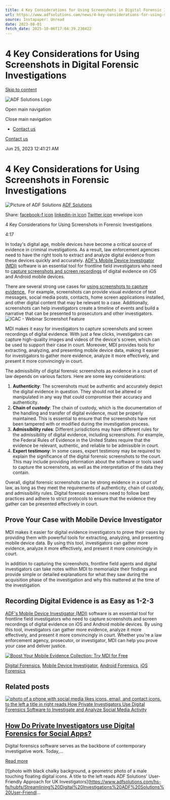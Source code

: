 ```yaml
---
title: 4 Key Considerations for Using Screenshots in Digital Forensic Investigations
url: https://www.adfsolutions.com/news/4-key-considerations-for-using-screenshots-in-digital-forensic-investigations
source: Instapaper: Unread
date: 2023-08-01
fetch_date: 2025-10-06T17:04:39.230422
---
```


# 4 Key Considerations for Using Screenshots in Digital Forensic Investigations

[Skip to content](#main-content)

![ADF Solutions Logo](https://www.adfsolutions.com/hs-fs/hubfs/ADF-LOGOx200.png?width=200&height=97&name=ADF-LOGOx200.png)

Open main navigation

Close main navigation

* [Contact us](https://meetings.hubspot.com/david-colvin/short-call)

[Contact us](https://meetings.hubspot.com/david-colvin/short-call)

Jun 25, 2023 12:41:21 AM

# 4 Key Considerations for Using Screenshots in Forensic Investigations

![Picture of ADF Solutions](https://www.adfsolutions.com/hs-fs/hubfs/ADF%20LOGO%2050x50.png?width=50&name=ADF%20LOGO%2050x50.png)
[ADF Solutions](https://www.adfsolutions.com/adf-blog/author/adf-solutions)

Share:
[facebook-f icon](http://www.facebook.com/share.php?u=https://www.adfsolutions.com/adf-blog/4-key-considerations-for-using-screenshots-in-digital-forensic-investigations)
[linkedin-in icon](http://www.linkedin.com/shareArticle?mini=true&url=https://www.adfsolutions.com/adf-blog/4-key-considerations-for-using-screenshots-in-digital-forensic-investigations)
[Twitter icon](https://twitter.com/intent/tweet?url=https://www.adfsolutions.com/adf-blog/4-key-considerations-for-using-screenshots-in-digital-forensic-investigations)
envelope icon

4 Key Considerations for Using Screenshots in Forensic Investigations

4:17

In today's digital age, mobile devices have become a critical source of evidence in criminal investigations. As a result, law enforcement agencies need to have the right tools to extract and analyze digital evidence from these devices quickly and accurately. [ADF's Mobile Device Investigator (MDI)](/mobile-device-investigator) software is an essential tool for frontline field investigators who need to [capture screenshots and screen recordings](/news/screen-recording-screenshots-and-screen-mirroring-on-android) of digital evidence on iOS and Android mobile devices.

There are several strong use cases for [using screenshots to capture evidence.](/news/enabling-developer-mode-on-ios-16-to-take-forensic-screenshots)  For example, screenshots can provide visual evidence of text messages, social media posts, contacts, home screen applications installed, and other digital content that may be relevant to a case. Additionally, screenshots can help investigators create a timeline of events and build a narrative that can be presented to prosecutors and other investigators.![ICAC - Webinar Screenshot Feature](https://www.adfsolutions.com/hs-fs/hubfs/ICAC%20-%20Webinar%20Screenshot%20Feature.png?width=370&height=221&name=ICAC%20-%20Webinar%20Screenshot%20Feature.png)

MDI makes it easy for investigators to capture screenshots and screen recordings of digital evidence. With just a few clicks, investigators can capture high-quality images and videos of the device's screen, which can be used to support their case in court. Moreover, MDI provides tools for extracting, analyzing, and presenting mobile device data, making it easier for investigators to gather more evidence, analyze it more effectively, and present it more convincingly in court.

The admissibility of digital forensic screenshots as evidence in a court of law depends on various factors. Here are some key considerations:

1. **Authenticity**: The screenshots must be authentic and accurately depict the digital evidence in question. They should not be altered or manipulated in any way that could compromise their accuracy and authenticity.
2. **Chain of custody**: The chain of custody, which is the documentation of the handling and transfer of digital evidence, must be properly maintained. This is essential to ensure that the screenshots have not been tampered with or modified during the investigation process.
3. **Admissibility rules**: Different jurisdictions may have different rules for the admissibility of digital evidence, including screenshots. For example, the Federal Rules of Evidence in the United States require that the evidence be relevant, authentic, and reliable to be admissible in court.
4. **Expert testimony**: In some cases, expert testimony may be required to explain the significance of the digital forensic screenshots to the court. This may include providing information about the software or tools used to capture the screenshots, as well as the interpretation of the data they contain.

Overall, digital forensic screenshots can be strong evidence in a court of law, as long as they meet the requirements of authenticity, chain of custody, and admissibility rules. Digital forensic examiners need to follow best practices and adhere to strict protocols to ensure that the evidence they gather can be presented effectively in court.

## **Prove Your Case with Mobile Device Investigator**

MDI makes it easier for digital evidence investigators to prove their cases by providing them with powerful tools for extracting, analyzing, and presenting mobile device data. By using this tool, investigators can gather more evidence, analyze it more effectively, and present it more convincingly in court.

In addition to capturing the screenshots, frontline field agents and digital investigators can take notes within MDI to memorialize their findings and provide simple or detailed explanations for what they saw during the acquisition phase of the investigation and why this mattered at the time of the investigation.

## **Recording Digital Evidence is as Easy as 1-2-3**

[ADF's Mobile Device Investigator (MDI)](/mobile-device-investigator) software is an essential tool for frontline field investigators who need to capture screenshots and screen recordings of digital evidence on iOS and Android mobile devices. By using this tool, investigators can gather more evidence, analyze it more effectively, and present it more convincingly in court. Whether you're a law enforcement agency, prosecutor, or investigator, MDI can help you prove your case and deliver justice.

[![Boost Your Mobile Evidence Collection: Try MDI for Free](https://no-cache.hubspot.com/cta/default/4330725/63ffc48f-0cca-4ef5-8e0c-21d0bb9f719f.png)](https://cta-redirect.hubspot.com/cta/redirect/4330725/63ffc48f-0cca-4ef5-8e0c-21d0bb9f719f)

[Digital Forensics](https://www.adfsolutions.com/adf-blog/tag/digital-forensics),
[Mobile Device Investigator](https://www.adfsolutions.com/adf-blog/tag/mobile-device-investigator),
[Android Forensics](https://www.adfsolutions.com/adf-blog/tag/android-forensics),
[iOS Forensics](https://www.adfsolutions.com/adf-blog/tag/ios-forensics)

## Related posts

[![photo of a phone with social media likes icons, email, and contact icons. to the left a title in right reads How Private Investigators Use Digital Forensics Software to Investigate and Analyze Social Media Activity](https://www.adfsolutions.com/hs-fs/hubfs/Social%20Media%20Sleuths%20How%20Private%20Investigators%20Use%20Digital%20Forensics%20Software%20to%20Investigate%20and%20Analyze%20Social%20Media%20Activity%20%281%29.png?height=200&name=Social%20Media%20Sleuths%20How%20Private%20Investigators%20Use%20Digital%20Forensics%20Software%20to%20Investigate%20and%20Analyze%20Social%20Media%20Activity%20%281%29.png)](https://www.adfsolutions.com/adf-blog/how-private-investigators-use-digital-forensics-software-to-investigate-and-analyze-social-media-activity)

## [How Do Private Investigators use Digital Forensics for Social Apps?](https://www.adfsolutions.com/adf-blog/how-private-investigators-use-digital-forensics-software-to-investigate-and-analyze-social-media-activity)

Digital forensics software serves as the backbone of contemporary investigative work. Today,...

[Read more](https://www.adfsolutions.com/adf-blog/how-private-investigators-use-digital-forensics-software-to-investigate-and-analyze-social-media-activity)

[![photo with black chalky background, a geometric photo of a male touching floating digital icons. A title to the left reads ADF Solutions' User-Friendly Approach for UK Investigators](https://www.adfsolutions.com/hs-fs/hubfs/Streamlining%20Digital%20Investigations%20ADF%20Solutions%20User-Friendl...